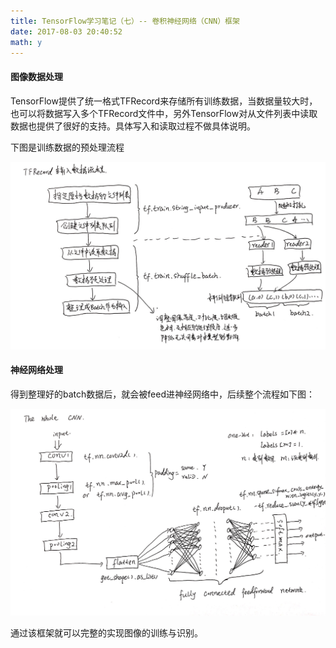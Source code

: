 ```yaml
---
title: TensorFlow学习笔记（七）-- 卷积神经网络（CNN）框架
date: 2017-08-03 20:40:52
math: y
---
```

#### 图像数据处理
TensorFlow提供了统一格式TFRecord来存储所有训练数据，当数据量较大时，也可以将数据写入多个TFRecord文件中，另外TensorFlow对从文件列表中读取数据也提供了很好的支持。具体写入和读取过程不做具体说明。

下图是训练数据的预处理流程

![预处理流程](./images/figures/2017-08-03-01.jpg)

#### 神经网络处理
得到整理好的batch数据后，就会被feed进神经网络中，后续整个流程如下图：

![卷积网络](./images/figures/2017-08-03-02.jpg)

通过该框架就可以完整的实现图像的训练与识别。